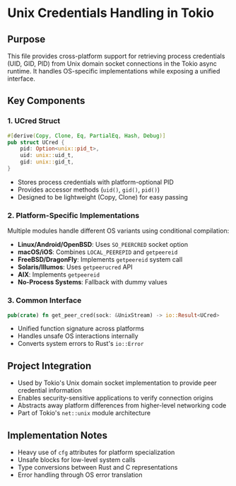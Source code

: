 # Unix Credentials Handling in Tokio

## Purpose
This file provides cross-platform support for retrieving process credentials (UID, GID, PID) from Unix domain socket connections in the Tokio async runtime. It handles OS-specific implementations while exposing a unified interface.

## Key Components

### 1. UCred Struct
```rust
#[derive(Copy, Clone, Eq, PartialEq, Hash, Debug)]
pub struct UCred {
    pid: Option<unix::pid_t>,
    uid: unix::uid_t,
    gid: unix::gid_t,
}
```
- Stores process credentials with platform-optional PID
- Provides accessor methods (`uid()`, `gid()`, `pid()`)
- Designed to be lightweight (Copy, Clone) for easy passing

### 2. Platform-Specific Implementations
Multiple modules handle different OS variants using conditional compilation:
- **Linux/Android/OpenBSD**: Uses `SO_PEERCRED` socket option
- **macOS/iOS**: Combines `LOCAL_PEEREPID` and `getpeereid`
- **FreeBSD/DragonFly**: Implements `getpeereid` system call
- **Solaris/Illumos**: Uses `getpeerucred` API
- **AIX**: Implements `getpeereid`
- **No-Process Systems**: Fallback with dummy values

### 3. Common Interface
```rust
pub(crate) fn get_peer_cred(sock: &UnixStream) -> io::Result<UCred>
```
- Unified function signature across platforms
- Handles unsafe OS interactions internally
- Converts system errors to Rust's `io::Error`

## Project Integration
- Used by Tokio's Unix domain socket implementation to provide peer credential information
- Enables security-sensitive applications to verify connection origins
- Abstracts away platform differences from higher-level networking code
- Part of Tokio's `net::unix` module architecture

## Implementation Notes
- Heavy use of `cfg` attributes for platform specialization
- Unsafe blocks for low-level system calls
- Type conversions between Rust and C representations
- Error handling through OS error translation
